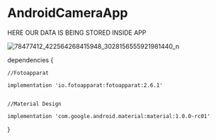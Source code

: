 # AndroidCameraApp
HERE OUR DATA IS BEING STORED INSIDE APP








![78477412_422564268415948_3028156555921981440_n](https://user-images.githubusercontent.com/46280184/69177078-c9183800-0afe-11ea-8ba3-6bc07b3d29e1.jpg)


dependencies {

    //Fotoapparat

    implementation 'io.fotoapparat:fotoapparat:2.6.1'

 
    //Material Design

    implementation 'com.google.android.material:material:1.0.0-rc01'

}
